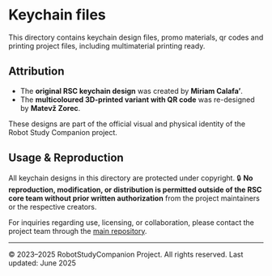 # Keychain files

This directory contains keychain design files, promo materials, qr codes and printing project files, including multimaterial printing ready.

## Attribution
- The **original RSC keychain design** was created by **Miriam Calafaʼ**.
- The **multicoloured 3D-printed variant with QR code** was re-designed by **Matevž Zorec**.

These designs are part of the official visual and physical identity of the Robot Study Companion project.

## Usage & Reproduction
All keychain designs in this directory are protected under copyright.
🔒 **No reproduction, modification, or distribution is permitted outside of the RSC core team without prior written authorization** from the project maintainers or the respective creators.

For inquiries regarding use, licensing, or collaboration, please contact the project team through the [main repository](https://github.com/RobotStudyCompanion/RobotStudyCompanion).

---
© 2023–2025 RobotStudyCompanion Project. All rights reserved.
Last updated: June 2025
